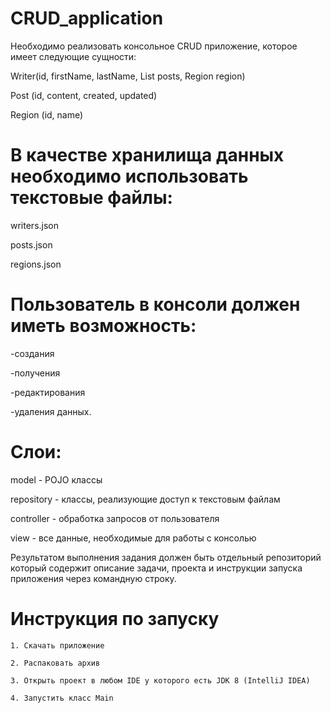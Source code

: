 # CRUD_application
Необходимо реализовать консольное CRUD приложение, которое имеет следующие сущности:

Writer(id,  firstName,  lastName,  List<Post> posts,  Region region)

Post (id,  content,  created,  updated)

Region (id,  name)

 
# В качестве хранилища данных необходимо использовать текстовые файлы:
writers.json 
 
posts.json 
 
regions.json

 
# Пользователь в консоли должен иметь возможность:
-создания
 
-получения
 
-редактирования 
 
-удаления данных.

 
# Слои:
model - POJO классы
 
repository - классы, реализующие доступ к текстовым файлам
 
controller - обработка запросов от пользователя
 
view - все данные, необходимые для работы с консолью

 
 Результатом выполнения задания должен быть отдельный репозиторий 
который содержит описание задачи, проекта и инструкции запуска 
приложения через командную строку.
 
 # Инструкция по запуску

    1. Скачать приложение

    2. Распаковать архив

    3. Открыть проект в любом IDE у которого есть JDK 8 (IntelliJ IDEA)

    4. Запустить класс Main


